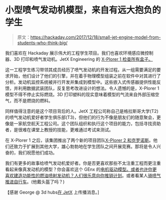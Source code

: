 # 小型喷气发动机模型，来自有远大抱负的学生

> 原文：<https://hackaday.com/2017/12/18/small-jet-engine-model-from-students-who-think-big/>

我们喜欢在 Hackaday 展示伟大的工程学生项目。我们也喜欢环境感应微控制器、3D 打印和喷气发动机。JetX Engineering 的 [X-Plorer 1 检查所有盒子。](https://www.jet-x.org/x-plorer-1.html)

这一工程学生练习带领其成员经历了喷气发动机的开发过程。从一组需要满足的要求开始，他们设计了他们的引擎，并在着手物理模型组装之前在软件中对其进行了分析。发动机监控系统被并行开发并集成到模型中。这些嵌入式传感器提供性能反馈，并利用数据武装团队，反复思考改进设计的想法。令人遗憾的是，X-Plorer 1 模型不得不停止实际燃烧。3D 打印塑料的现实意味着模型的气流来自外部压缩空气，而不是燃烧的燃料。

同样值得注意的是这个项目背后的人。JetX 工程公司称自己是格拉斯哥大学(T2)的喷气发动机爱好者学生俱乐部(T3)，但他们的行为不像是朋友们的随意聚会，更像是一家航空航天工程公司。这个团队组织和执行这个项目的能力，包括寻找资助者，是很难在课堂上教授的技能，更难通过考试来测试。

在 X-Plorer 1 之后，该集团推出了两个新的项目团队[X-Plorer 2 和克罗诺斯](https://www.jet-x.org/team.html)。他们还致力于扩展到其他大学，雄心勃勃地在学生团队之间开展竞赛。那将是令人兴奋的，我们祝愿他们成功。

我们有更多的故事给喷气发动机爱好者。你是否更喜欢那些不太注重工程而更注重看起来像真发动机的模型？你会喜欢这个 GEnx 的[电机驱动模型。或者也许你更喜欢建造功能性的燃油喷射发动机？](https://hackaday.com/2015/10/24/3d-printed-turbofan-features-reverse-thrust/)[人们很乐意向你推销计划](https://hackaday.com/2016/02/15/a-3d-printed-jet-engine-appears-to-function/)。或者看某人[骑喷气推进自行车](https://hackaday.com/2017/09/18/a-jet-engine-on-a-bike-whats-the-worst-that-could-happen/)。(他戴头盔了吗？)

【感谢 George @ 3d hubs[在 JetX](https://www.3dhubs.com/blog/fully-functional-3d-printed-jet-engine-built-by-students-to-create-next-level-in-aerospace/) 上传播消息。]